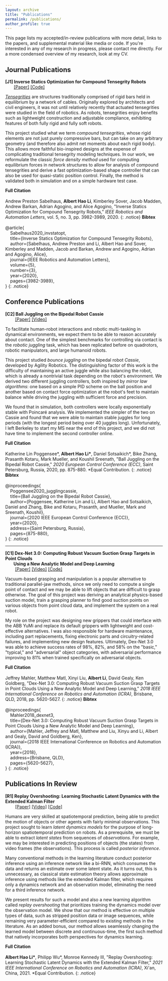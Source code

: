 ```yaml
---
layout: archive
title: "Publications"
permalink: /publications/
author_profile: true
---
```


This page lists my accepted/in-review publications with more detail, links to the papers, and supplemental material like media or code. If you're interested in any of my research in progress, please contact me directly. For a more condensed overview of my research, look at my CV.

## Journal Publications
**[J1] Inverse Statics Optimization for Compound Tensegrity Robots**  
&nbsp;&nbsp;&nbsp;&nbsp;&nbsp;&nbsp;&nbsp;[[Paper]](http://alberthli.github.io/files/journal/invstatopt.pdf) [[Code]](https://github.com/apsabelhaus/tiso)

[_Tensegrities_](https://en.wikipedia.org/wiki/Tensegrity) are structures traditionally comprised of rigid bars held in equilibrium by a network of cables. Originally explored by architects and civil engineers, it was not until relatively recently that actuated tensegrities were studied in the field of robotics. As robots, tensegrities enjoy benefits such as lightweight construction and adjustable compliance, exhibiting features of both fully rigid and fully soft robots.

This project studied what we term _compound tensegrities_, whose rigid elements are not just purely compressive bars, but can take on any arbitrary geometry (and therefore also admit net moments about each rigid body). This allows more faithful bio-inspired designs at the expense of complicating traditional tensegrity modeling techniques. In our work, we reformulate the classic _force density method_ used for computing equilibrium forces in network structures to allow for analysis of compound tensegrities and derive a fast optimization-based shape controller that can also be used for quasi-static position control. Finally, the method is validated both in simulation and on a simple hardware test case.

**Full Citation**  
&nbsp;  
Andrew Preston Sabelhaus, **Albert Hao Li**, Kimberley Sover, Jacob Madden, Andrew Barkan, Adrian Agogino, and Alice Agogino, "Inverse Statics Optimization for Compound Tensegrity Robots," _IEEE Robotics and Automation Letters_, vol. 5, no. 3, pp. 3982-3989, 2020.
{: .notice}
**Bibtex**  
&nbsp;  
@article{  
&nbsp;&nbsp;&nbsp;&nbsp;Sabelhaus2020_invstatopt,  
&nbsp;&nbsp;&nbsp;&nbsp;title={Inverse Statics Optimization for Compound Tensegrity Robots},  
&nbsp;&nbsp;&nbsp;&nbsp;author={Sabelhaus, Andrew Preston and Li, Albert Hao and Sover, Kimberley and Madden, Jacob and Barkan, Andrew and Agogino, Adrian and Agogino, Alice},  
&nbsp;&nbsp;&nbsp;&nbsp;journal={IEEE Robotics and Automation Letters},  
&nbsp;&nbsp;&nbsp;&nbsp;volume={5},  
&nbsp;&nbsp;&nbsp;&nbsp;number={3},  
&nbsp;&nbsp;&nbsp;&nbsp;year={2020},  
&nbsp;&nbsp;&nbsp;&nbsp;pages={3982-3989},  
}
{: .notice}

## Conference Publications
**[C2] Ball Juggling on the Bipedal Robot Cassie**  
&nbsp;&nbsp;&nbsp;&nbsp;&nbsp;&nbsp;&nbsp;&nbsp;[[Paper]](http://alberthli.github.io/files/conference/cassie.pdf) [[Video]](https://www.youtube.com/watch?v=tLrz_R_T6kg)

To facilitate human-robot interactions and robotic multi-tasking in dynamical environments, we expect them to be able to reason accurately about contact. One of the simplest benchmarks for controlling via contact is the _robotic juggling_ task, which has been replicated before on quadrotors, robotic manipulators, and large humanoid robots.

This project studied _bounce juggling_ on the bipedal robot _Cassie_, developed by Agility Robotics. The distinguishing factor of this work is the difficulty of maintaining an active juggle while also balancing the robot, which is already a nontrivial task depending on the robot's environment. We derived two different juggling controllers, both inspired by _mirror law algorithms_: one based on a simple PID scheme on the ball position and another based on contact force optimization at the robot's feet to maintain balance while driving the juggling with sufficient force and precision.

We found that in simulation, both controllers were locally exponentially stable with Poincaré analysis. We implemented the simpler of the two on Cassie and found that we were able to maintain stable juggles for long periods (with the longest period being over 40 juggles long). Unfortunately, I left Berkeley to start my MS near the end of this project, and we did not have time to implement the second controller online.

**Full Citation**  
&nbsp;  
Katherine Lin Poggensee\*, **Albert Hao Li\***, Daniel Sotsaikich\*, Bike Zhang, Prasanth Kotaru, Mark Mueller, and Koushil Sreenath, "Ball Juggling on the Bipedal Robot Cassie," _2020 European Control Conference (ECC)_, Saint Petersburg, Russia, 2020, pp. 875-880. \*Equal Contribution.
{: .notice}
**Bibtex**  
&nbsp;  
@inproceedings{  
&nbsp;&nbsp;&nbsp;&nbsp;Poggensee2020_jugglingcassie,  
&nbsp;&nbsp;&nbsp;&nbsp;title={Ball Juggling on the Bipedal Robot Cassie},  
&nbsp;&nbsp;&nbsp;&nbsp;author={Poggensee, Katherine Lin and Li, Albert Hao and Sotsaikich, Daniel and Zhang, Bike and Kotaru, Prasanth, and Mueller, Mark and Sreenath, Koushil},  
&nbsp;&nbsp;&nbsp;&nbsp;journal={2020 IEEE European Control Conference (ECC)},  
&nbsp;&nbsp;&nbsp;&nbsp;year={2020},  
&nbsp;&nbsp;&nbsp;&nbsp;address={Saint Petersburg, Russia},  
&nbsp;&nbsp;&nbsp;&nbsp;pages={875-880},  
}
{: .notice}

---

**[C1] Dex-Net 3.0: Computing Robust Vacuum Suction Grasp Targets in Point Clouds  
&nbsp;&nbsp;&nbsp;&nbsp;&nbsp;&nbsp;&nbsp;&nbsp;Using a New Analytic Model and Deep Learning**  
&nbsp;&nbsp;&nbsp;&nbsp;&nbsp;&nbsp;&nbsp;&nbsp;[[Paper]](http://alberthli.github.io/files/conference/dexnet.pdf) [[Video]](https://www.youtube.com/watch?v=dZIHmcaTJ_c&feature=emb_title) [[Code]](https://github.com/BerkeleyAutomation/dex-net)

Vacuum-based grasping and manipulation is a popular alternative to traditional parallel-jaw methods, since we only need to compute a single point of contact and we may be able to lift objects that are difficult to grasp otherwise. The goal of this project was deriving an analytical physics-based suction model, train a grasping planner to find good suction points on various objects from point cloud data, and implement the system on a real robot.

My role on the project was designing new grippers that could interface with the ABB YuMi and replace its default grippers with lightweight and cost-effective alternatives. I was also responsible for hardware maintenance, including part replacements, fixing electronic parts and circuitry-related failures, and implementing new design features. Ultimately, Dex-Net 3.0 was able to achieve success rates of 98%, 82%, and 58% on the "basic," "typical," and "adversarial" object categories, with adversarial performance improving to 81% when trained specifically on adversarial objects.

**Full Citation**  
&nbsp;  
Jeffrey Mahler, Matthew Matl, Xinyi Liu, **Albert Li**, David Gealy, Ken Goldberg, "Dex-Net 3.0: Computing Robust Vacuum Suction Grasp Targets in Point Clouds Using a New Analytic Model and Deep Learning," _2018 IEEE International Conference on Robotics and Automation (ICRA)_, Brisbane, QLD, 2018, pp. 5620-5627.
{: .notice}
**Bibtex**  
&nbsp;  
@inproceedings{  
&nbsp;&nbsp;&nbsp;&nbsp;Mahler2018_dexnet3,  
&nbsp;&nbsp;&nbsp;&nbsp;title={Dex-Net 3.0: Computing Robust Vacuum Suction Grasp Targets in Point Clouds Using a New Analytic Model and Deep Learning},  
&nbsp;&nbsp;&nbsp;&nbsp;author={Mahler, Jeffrey and Matl, Matthew and Liu, Xinyu and Li, Albert and Gealy, David and Goldberg, Ken},  
&nbsp;&nbsp;&nbsp;&nbsp;journal={2018 IEEE International Conference on Robotics and Automation (ICRA)},  
&nbsp;&nbsp;&nbsp;&nbsp;year={2018},  
&nbsp;&nbsp;&nbsp;&nbsp;address={Brisbane, QLD},  
&nbsp;&nbsp;&nbsp;&nbsp;pages={5620-5627},  
}
{: .notice}

## Publications In Review

**[R1] Replay Overshooting: Learning Stochastic Latent Dynamics with the Extended Kalman Filter**  
&nbsp;&nbsp;&nbsp;&nbsp;&nbsp;&nbsp;&nbsp;&nbsp;[[Paper]](http://alberthli.github.io/files/in_review/ro_submitted.pdf) [[Video]](https://www.youtube.com/watch?v=eA32XTNRSuY) [[Code]](https://github.com/wuphilipp/replay-overshooting)

Humans are very skilled at spatiotemporal prediction, being able to predict the motion of objects or other agents with fairly minimal observations. This project sought to learn _latent dynamics models_ for the purpose of long-horizon spatiotemporal prediction on robots. As a prerequisite, we must be able to extract _latent states_ from sequences of _observations_. For example, we may be interested in predicting positions of objects (the states) from video frames (the observations). This process is called _posterior inference_.

Many conventional methods in the learning literature conduct posterior inference using an inference network like a bi-RNN, which consumes the data and returns an estimate over some latent state. As it turns out, this is unnecessary, as classical state estimation theory allows approximate inference using methods like the extended Kalman filter, which requires only a dynamics network and an observation model, eliminating the need for a third inference network.

We present results for such a model and also a new learning algorithm called _replay overshooting_ that prioritizes training the dynamics model over the observation model. We show that our method is effective on multiple types of data, such as stripped position data or image sequences, while remaining very parameter-efficient compared to existing methods in the literature. As an added bonus, our method allows seamlessly changing the learned model between discrete and continuous-time, the first such method that natively incorporates both perspectives for dynamics learning.

**Full Citation**  
&nbsp;  
**Albert Hao Li\***, Philipp Wu\*, Monroe Kennedy III, "Replay Overshooting: Learning Stochastic Latent Dynamics with the Extended Kalman Filter," _2021 IEEE International Conference on Robotics and Automation (ICRA)_, Xi'an, China, 2021. \*Equal Contribution.
{: .notice}
